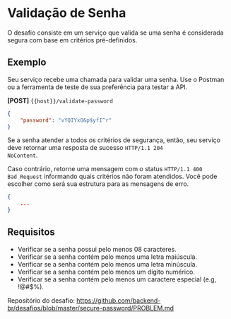 # Validação de Senha

O desafio consiste em um serviço que valida se uma senha é considerada segura com base em critérios pré-definidos.

## Exemplo

Seu serviço recebe uma chamada para validar uma senha. Use o Postman ou a ferramenta de teste de sua preferência para testar a API.

**[POST]** `{{host}}/validate-password`

```json
{
    "password": "vYQIYxO&p$yfI^r"
}
```

Se a senha atender a todos os critérios de segurança, então, seu serviço deve retornar uma resposta de sucesso <code>HTTP/1.1 204 NoContent</code>.

Caso contrário, retorne uma mensagem com o status <code>HTTP/1.1 400 Bad Request</code> informando quais critérios não foram atendidos. Você pode escolher como será sua
estrutura para as mensagens de erro.

```json
{
    ...
}
```

## Requisitos

- Verificar se a senha possui pelo menos 08 caracteres.
- Verificar se a senha contém pelo menos uma letra maiúscula.
- Verificar se a senha contém pelo menos uma letra minúscula.
- Verificar se a senha contém pelo menos um dígito numérico.
- Verificar se a senha contém pelo menos um caractere especial (e.g, !@#$%).

Repositório do desafio: <https://github.com/backend-br/desafios/blob/master/secure-password/PROBLEM.md>
